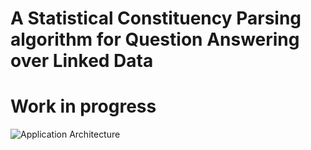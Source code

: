 # A Statistical Constituency Parsing algorithm for Question Answering over Linked Data
# Work in progress

![Application Architecture](https://i.ibb.co/3ksGTG0/pasted-image-0.png)

